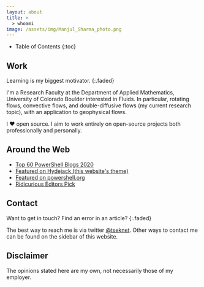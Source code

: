 ```yaml
---
layout: about
title: >
  > whoami
image: /assets/img/Manjul_Sharma_photo.png
---
```


- Table of Contents
{:toc}

## Work

Learning is my biggest motivator.
{:.faded}

I'm a Research Faculty at the Department of Applied Mathematics, University of Colorado Boulder interested in Fluids. In particular, rotating flows, convective flows, and double-diffusive flows (my current research topic), with an application to geophysical flows. 

I ❤️ open source. I aim to work entirely on open-source projects both
professionally and personally.


## Around the Web

- [Top 60 PowerShell Blogs 2020](https://blog.feedspot.com/powershell_blogs/)
- [Featured on Hydejack (this website's theme)](https://hydejack.com/showcase/tseknet)
- [Featured on powershell.org](https://powershell.org/2020/09/icymi-powershell-week-of-04-september-2020/)
- [Ridicurious Editors Pick](https://ridicurious.com/2020/08/28/weekly-newsletter-powershell-digest-006/)

## Contact

Want to get in touch? Find an error in an article?
{:.faded}

The best way to reach me is via twitter [@tseknet](https://twitter.com/tseknet).
Other ways to contact me can be found on the sidebar of this website.

## Disclaimer

The opinions stated here are my own, not necessarily those of my employer.
